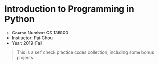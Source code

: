 # Introduction to Programming in Python

* Course Number: CS 135800
* Instructor: Pai-Chou
* Year: 2019-Fall

> This is a self check practice codes collection, including some bonus projects.



